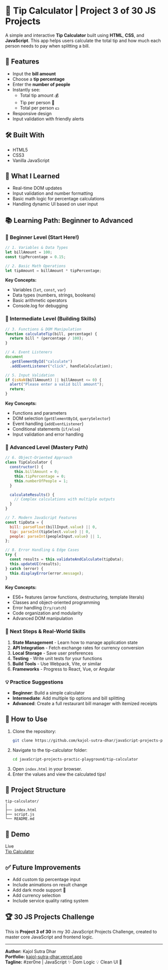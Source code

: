 # 💸 Tip Calculator | Project 3 of 30 JS Projects

A simple and interactive **Tip Calculator** built using **HTML**, **CSS**, and **JavaScript**. This app helps users calculate the total tip and how much each person needs to pay when splitting a bill.

<!-- ![Tip Calculator Screenshot](./screenshot.png) Add screenshot when available -->

## 🚀 Features

- Input the **bill amount**
- Choose a **tip percentage**
- Enter the **number of people**
- Instantly see:
  - Total tip amount 💰
  - Tip per person 👤
  - Total per person 💵
- Responsive design
- Input validation with friendly alerts

## 🛠️ Built With

- HTML5
- CSS3
- Vanilla JavaScript

## 🧠 What I Learned

- Real-time DOM updates
- Input validation and number formatting
- Basic math logic for percentage calculations
- Handling dynamic UI based on user input

## 📚 Learning Path: Beginner to Advanced

### 🌱 **Beginner Level** (Start Here!)

```javascript
// 1. Variables & Data Types
let billAmount = 100;
const tipPercentage = 0.15;

// 2. Basic Math Operations
let tipAmount = billAmount * tipPercentage;
```

**Key Concepts:**

- Variables (`let`, `const`, `var`)
- Data types (numbers, strings, booleans)
- Basic arithmetic operators
- Console.log for debugging

### 🌿 **Intermediate Level** (Building Skills)

```javascript
// 3. Functions & DOM Manipulation
function calculateTip(bill, percentage) {
  return bill * (percentage / 100);
}

// 4. Event Listeners
document
  .getElementById("calculate")
  .addEventListener("click", handleCalculation);

// 5. Input Validation
if (isNaN(billAmount) || billAmount <= 0) {
  alert("Please enter a valid bill amount");
  return;
}
```

**Key Concepts:**

- Functions and parameters
- DOM selection (`getElementById`, `querySelector`)
- Event handling (`addEventListener`)
- Conditional statements (`if/else`)
- Input validation and error handling

### 🌳 **Advanced Level** (Mastery Path)

```javascript
// 6. Object-Oriented Approach
class TipCalculator {
  constructor() {
    this.billAmount = 0;
    this.tipPercentage = 0;
    this.numberOfPeople = 1;
  }

  calculateResults() {
    // Complex calculations with multiple outputs
  }
}

// 7. Modern JavaScript Features
const tipData = {
  bill: parseFloat(billInput.value) || 0,
  tip: parseInt(tipSelect.value) || 0,
  people: parseInt(peopleInput.value) || 1,
};

// 8. Error Handling & Edge Cases
try {
  const results = this.validateAndCalculate(tipData);
  this.updateUI(results);
} catch (error) {
  this.displayError(error.message);
}
```

**Key Concepts:**

- ES6+ features (arrow functions, destructuring, template literals)
- Classes and object-oriented programming
- Error handling (`try/catch`)
- Code organization and modularity
- Advanced DOM manipulation

### 🚀 **Next Steps & Real-World Skills**

1. **State Management** - Learn how to manage application state
2. **API Integration** - Fetch exchange rates for currency conversion
3. **Local Storage** - Save user preferences
4. **Testing** - Write unit tests for your functions
5. **Build Tools** - Use Webpack, Vite, or similar
6. **Frameworks** - Progress to React, Vue, or Angular

### 💡 **Practice Suggestions**

- **Beginner**: Build a simple calculator
- **Intermediate**: Add multiple tip options and bill splitting
- **Advanced**: Create a full restaurant bill manager with itemized receipts

## 🔧 How to Use

1. Clone the repository:
   ```bash
   git clone https://github.com/kajol-sutra-dhar/javaScript-projects-practic-playground.git
   ```
2. Navigate to the tip-calculator folder:
   ```bash
   cd javaScript-projects-practic-playground/tip-calculator
   ```
3. Open `index.html` in your browser.
4. Enter the values and view the calculated tips!

## 📁 Project Structure

```
tip-calculator/
│
├── index.html
├── script.js
└── README.md
```

## 📸 Demo

Live  
[Tip Calculator](https://the-sankari.github.io/javaScript-projects-practic-playground/tip-calculator/)

## ✅ Future Improvements

- Add custom tip percentage input
- Include animations on result change
- Add dark mode support 🌙
- Add currency selection
- Include service quality rating system

## 🏆 30 JS Projects Challenge

This is **Project 3 of 30** in my 30 JavaScript Projects Challenge, created to master core JavaScript and frontend logic.

---

**Author:** Kajol Sutra Dhar  
**Portfolio:** [kajol-sutra-dhar.vercel.app](https://kajol-sutra-dhar.vercel.app)  
**Tagline:** #zer0ne | JavaScript ✨ Dom Logic 💡 Clean UI 🧼
